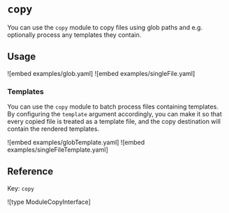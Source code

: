 # `copy`

You can use the `copy` module to copy files using glob paths and e.g. optionally process any templates they contain.

## Usage

![embed examples/glob.yaml]
![embed examples/singleFile.yaml]

### Templates

You can use the `copy` module to batch process files containing templates. By configuring the `template` argument
accordingly, you can make it so that every copied file is treated as a template file, and the copy destination will
contain the rendered templates.

![embed examples/globTemplate.yaml]
![embed examples/singleFileTemplate.yaml]

## Reference

Key: `copy`

![type ModuleCopyInterface]
